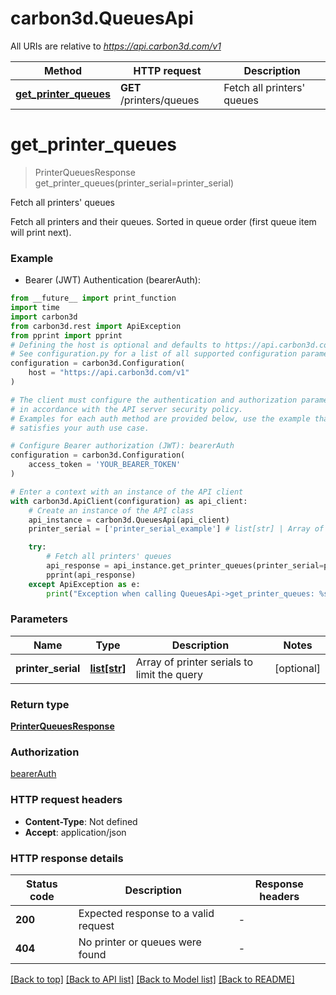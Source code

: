 # carbon3d.QueuesApi

All URIs are relative to *https://api.carbon3d.com/v1*

Method | HTTP request | Description
------------- | ------------- | -------------
[**get_printer_queues**](QueuesApi.md#get_printer_queues) | **GET** /printers/queues | Fetch all printers&#39; queues


# **get_printer_queues**
> PrinterQueuesResponse get_printer_queues(printer_serial=printer_serial)

Fetch all printers' queues

Fetch all printers and their queues. Sorted in queue order (first queue item will print next).

### Example

* Bearer (JWT) Authentication (bearerAuth):
```python
from __future__ import print_function
import time
import carbon3d
from carbon3d.rest import ApiException
from pprint import pprint
# Defining the host is optional and defaults to https://api.carbon3d.com/v1
# See configuration.py for a list of all supported configuration parameters.
configuration = carbon3d.Configuration(
    host = "https://api.carbon3d.com/v1"
)

# The client must configure the authentication and authorization parameters
# in accordance with the API server security policy.
# Examples for each auth method are provided below, use the example that
# satisfies your auth use case.

# Configure Bearer authorization (JWT): bearerAuth
configuration = carbon3d.Configuration(
    access_token = 'YOUR_BEARER_TOKEN'
)

# Enter a context with an instance of the API client
with carbon3d.ApiClient(configuration) as api_client:
    # Create an instance of the API class
    api_instance = carbon3d.QueuesApi(api_client)
    printer_serial = ['printer_serial_example'] # list[str] | Array of printer serials to limit the query (optional)

    try:
        # Fetch all printers' queues
        api_response = api_instance.get_printer_queues(printer_serial=printer_serial)
        pprint(api_response)
    except ApiException as e:
        print("Exception when calling QueuesApi->get_printer_queues: %s\n" % e)
```

### Parameters

Name | Type | Description  | Notes
------------- | ------------- | ------------- | -------------
 **printer_serial** | [**list[str]**](str.md)| Array of printer serials to limit the query | [optional] 

### Return type

[**PrinterQueuesResponse**](PrinterQueuesResponse.md)

### Authorization

[bearerAuth](../README.md#bearerAuth)

### HTTP request headers

 - **Content-Type**: Not defined
 - **Accept**: application/json

### HTTP response details
| Status code | Description | Response headers |
|-------------|-------------|------------------|
**200** | Expected response to a valid request |  -  |
**404** | No printer or queues were found |  -  |

[[Back to top]](#) [[Back to API list]](../README.md#documentation-for-api-endpoints) [[Back to Model list]](../README.md#documentation-for-models) [[Back to README]](../README.md)

